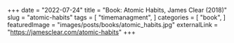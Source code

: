 +++
date = "2022-07-24"
title = "Book: Atomic Habits, James Clear (2018)"
slug = "atomic-habits"
tags = [
    "timemanagment",
]
categories = [
    "book",
]
featuredImage = "images/posts/books/atomic_habits.jpg"
externalLink = "https://jamesclear.com/atomic-habits"
+++

